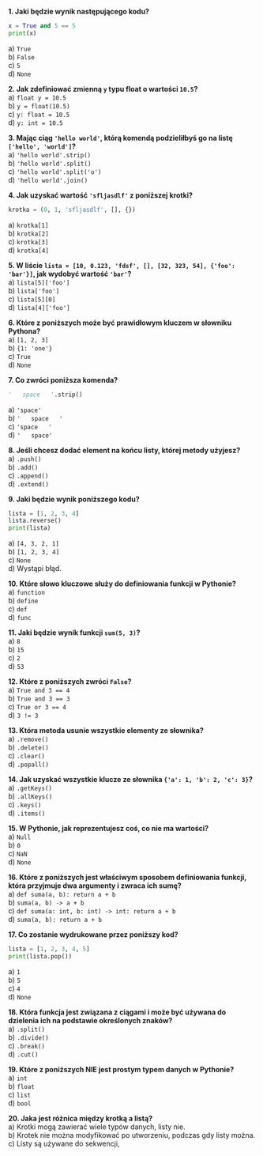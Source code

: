 **1. Jaki będzie wynik następującego kodu?**

```python
x = True and 5 == 5
print(x)
```

a) `True`  
b) `False`  
c) `5`  
d) `None`

**2. Jak zdefiniować zmienną `y` typu float o wartości `10.5`?**  
a) `float y = 10.5`  
b) `y = float(10.5)`  
c) `y: float = 10.5`  
d) `y: int = 10.5`

**3. Mając ciąg `'hello world'`, którą komendą podzieliłbyś go na listę `['hello', 'world']`?**  
a) `'hello world'.strip()`  
b) `'hello world'.split()`  
c) `'hello world'.split('o')`  
d) `'hello world'.join()`

**4. Jak uzyskać wartość `'sfljasdlf'` z poniższej krotki?**

```python
krotka = (0, 1, 'sfljasdlf', [], {})
```

a) `krotka[1]`  
b) `krotka[2]`  
c) `krotka[3]`  
d) `krotka[4]`

**5. W liście `lista = [10, 0.123, 'fdsf', [], [32, 323, 54], {'foo': 'bar'}]`, jak wydobyć wartość `'bar'`?**  
a) `lista[5]['foo']`  
b) `lista['foo']`  
c) `lista[5][0]`  
d) `lista[4]['foo']`

**6. Które z poniższych może być prawidłowym kluczem w słowniku Pythona?**  
a) `[1, 2, 3]`  
b) `{1: 'one'}`  
c) `True`  
d) `None`

**7. Co zwróci poniższa komenda?**

```python
'   space   '.strip()
```

a) `'space'`  
b) `'   space   '`  
c) `'space   '`  
d) `'   space'`

**8. Jeśli chcesz dodać element na końcu listy, której metody użyjesz?**  
a) `.push()`  
b) `.add()`  
c) `.append()`  
d) `.extend()`

**9. Jaki będzie wynik poniższego kodu?**

```python
lista = [1, 2, 3, 4]
lista.reverse()
print(lista)
```

a) `[4, 3, 2, 1]`  
b) `[1, 2, 3, 4]`  
c) `None`  
d) Wystąpi błąd.

**10. Które słowo kluczowe służy do definiowania funkcji w Pythonie?**  
a) `function`  
b) `define`  
c) `def`  
d) `func`

**11. Jaki będzie wynik funkcji `sum(5, 3)`?**  
a) `8`  
b) `15`  
c) `2`  
d) `53`

**12. Które z poniższych zwróci `False`?**  
a) `True and 3 == 4`  
b) `True and 3 == 3`  
c) `True or 3 == 4`  
d) `3 != 3`

**13. Która metoda usunie wszystkie elementy ze słownika?**  
a) `.remove()`  
b) `.delete()`  
c) `.clear()`  
d) `.popall()`

**14. Jak uzyskać wszystkie klucze ze słownika `{'a': 1, 'b': 2, 'c': 3}`?**  
a) `.getKeys()`  
b) `.allKeys()`  
c) `.keys()`  
d) `.items()`

**15. W Pythonie, jak reprezentujesz coś, co nie ma wartości?**  
a) `Null`  
b) `0`  
c) `NaN`  
d) `None`

**16. Które z poniższych jest właściwym sposobem definiowania funkcji, która przyjmuje dwa argumenty i zwraca ich sumę?**  
a) `def suma(a, b): return a + b`  
b) `suma(a, b) -> a + b`  
c) `def suma(a: int, b: int) -> int: return a + b`  
d) `suma(a, b): return a + b`

**17. Co zostanie wydrukowane przez poniższy kod?**

```python
lista = [1, 2, 3, 4, 5]
print(lista.pop())
```

a) `1`  
b) `5`  
c) `4`  
d) `None`

**18. Która funkcja jest związana z ciągami i może być używana do dzielenia ich na podstawie określonych znaków?**  
a) `.split()`  
b) `.divide()`  
c) `.break()`  
d) `.cut()`

**19. Które z poniższych NIE jest prostym typem danych w Pythonie?**  
a) `int`  
b) `float`  
c) `list`  
d) `bool`

**20. Jaka jest różnica między krotką a listą?**  
a) Krotki mogą zawierać wiele typów danych, listy nie.  
b) Krotek nie można modyfikować po utworzeniu, podczas gdy listy można.  
c) Listy są używane do sekwencji,
